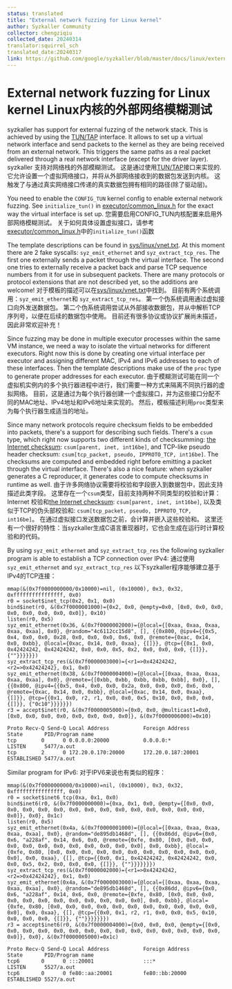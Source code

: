 ```yaml
---
status: translated
title: "External network fuzzing for Linux kernel"
author: Syzkaller Community
collector: chengziqiu
collected_date: 20240314
translator:squirrel_sch
translated_date:20240317
link: https://github.com/google/syzkaller/blob/master/docs/linux/external_fuzzing_network.md
---
```


External network fuzzing for Linux kernel
Linux内核的外部网络模糊测试
=========================================

syzkaller has support for external fuzzing of the network stack.
This is achieved by using the [TUN/TAP](https://www.kernel.org/doc/Documentation/networking/tuntap.txt) interface.
It allows to set up a virtual network interface and send packets to the kernel as they are being received from an external network.
This triggers the same paths as a real packet delivered through a real network interface (except for the driver layer).
syzkaller 支持对网络栈的外部模糊测试。
这是通过使用[TUN/TAP](https://www.kernel.org/doc/Documentation/networking/tuntap.txt)接口来实现的.
它允许设置一个虚拟网络接口，并将从外部网络接收到的数据包发送到内核。
这触发了与通过真实网络接口传递的真实数据包拥有相同的路径(除了驱动层)。

You need to enable the `CONFIG_TUN` kernel config to enable external network fuzzing.
See `initialize_tun()` in [executor/common_linux.h](/executor/common_linux.h) for the exact way the virtual interface is set up.
您需要启用CONFIG_TUN内核配置来启用外部网络模糊测试。
关于如何具体设置虚拟接口，请参考[executor/common_linux.h](/executor/common_linux.h)中的`initialize_tun()`函数

The template descriptions can be found in [sys/linux/vnet.txt](/sys/linux/vnet.txt).
At this moment there are 2 fake syscalls: `syz_emit_ethernet` and `syz_extract_tcp_res`.
The first one externally sends a packet through the virtual interface.
The second one tries to externally receive a packet back and parse TCP sequence numbers from it for use in subsequent packets.
There are many protocols or protocol extensions that are not described yet, so the additions are welcome!
对于模板的描述可以在[sys/linux/vnet.txt](/sys/linux/vnet.txt)中找到。
目前有两个系统调用：`syz_emit_ethernet`和 `syz_extract_tcp_res`。
第一个伪系统调用通过虚拟接口向外发送数据包。
第二个伪系统调用尝试从外部接收数据包，并从中解析TCP序列号，以便在后续的数据包中使用。
目前还有很多协议或协议扩展尚未描述，因此非常欢迎补充！

Since fuzzing may be done in multiple executor processes within the same VM instance, we need a way to isolate the virtual networks for different executors.
Right now this is done by creating one virtual interface per executor and assigning different MAC, IPv4 and IPv6 addresses to each of these interfaces.
Then the template descriptions make use of the `proc` type to generate proper addresses for each executor.
由于模糊测试可能在同一个虚拟机实例内的多个执行器进程中进行，我们需要一种方式来隔离不同执行器的虚拟网络。
目前，这是通过为每个执行器创建一个虚拟接口，并为这些接口分配不同的MAC地址、IPv4地址和IPv6地址来实现的。
然后，模板描述利用`proc`类型来为每个执行器生成适当的地址。

Since many network protocols require checksum fields to be embedded into packets, there's a support for describing such fields.
There's a `csum` type, which right now supports two different kinds of checksumming:
[the Internet checksum](https://tools.ietf.org/html/rfc1071): `csum[parent, inet, int16be]`,
and TCP-like pseudo header checksum: `csum[tcp_packet, pseudo, IPPROTO_TCP, int16be]`.
The checksums are computed and embedded right before emitting a packet through the virtual interface.
There's also a nice feature: when syzkaller generates a C reproducer, it generates code to compute checksums in runtime as well.
由于许多网络协议需要将校验和字段嵌入到数据包中，因此支持描述此类字段。
这里存在一个`csum`类型，目前支持两种不同类型的校验和计算：
Internet 校验和[the Internet checksum](https://tools.ietf.org/html/rfc1071): `csum[parent, inet, int16be]`,
以及类似于TCP的伪头部校验和: `csum[tcp_packet, pseudo, IPPROTO_TCP, int16be]`。
在通过虚拟接口发送数据包之前，会计算并嵌入这些校验和。
这里还有一个很好的特性：当syzkaller生成C语言重现器时，它也会生成在运行时计算校验和的代码。

By using `syz_emit_ethernet` and `syz_extract_tcp_res` the following syzkaller program is able to establish a TCP connection over IPv4:
通过使用 `syz_emit_ethernet` and `syz_extract_tcp_res` 以下syzkaller程序能够建立基于IPv4的TCP连接：

```
mmap(&(0x7f0000000000/0x10000)=nil, (0x10000), 0x3, 0x32, 0xffffffffffffffff, 0x0)
r0 = socket$inet_tcp(0x2, 0x1, 0x0)
bind$inet(r0, &(0x7f0000001000)={0x2, 0x0, @empty=0x0, [0x0, 0x0, 0x0, 0x0, 0x0, 0x0, 0x0, 0x0]}, 0x10)
listen(r0, 0x5)
syz_emit_ethernet(0x36, &(0x7f0000002000)={@local={[0xaa, 0xaa, 0xaa, 0xaa, 0xaa], 0x0}, @random="4c6112cc15d8", [], {{0x800, @ipv4={{0x5, 0x4, 0x0, 0x0, 0x28, 0x0, 0x0, 0x0, 0x6, 0x0, @remote={0xac, 0x14, 0x0, 0xbb}, @local={0xac, 0x14, 0x0, 0xaa}, {[]}}, @tcp={{0x1, 0x0, 0x42424242, 0x42424242, 0x0, 0x0, 0x5, 0x2, 0x0, 0x0, 0x0, {[]}}, {""}}}}}})
syz_extract_tcp_res(&(0x7f0000003000)={<r1=>0x42424242, <r2=>0x42424242}, 0x1, 0x0)
syz_emit_ethernet(0x38, &(0x7f0000004000)={@local={[0xaa, 0xaa, 0xaa, 0xaa, 0xaa], 0x0}, @remote={[0xbb, 0xbb, 0xbb, 0xbb, 0xbb], 0x0}, [], {{0x800, @ipv4={{0x5, 0x4, 0x0, 0x0, 0x2a, 0x0, 0x0, 0x0, 0x6, 0x0, @remote={0xac, 0x14, 0x0, 0xbb}, @local={0xac, 0x14, 0x0, 0xaa}, {[]}}, @tcp={{0x1, 0x0, r2, r1, 0x0, 0x0, 0x5, 0x10, 0x0, 0x0, 0x0, {[]}}, {"0c10"}}}}}})
r3 = accept$inet(r0, &(0x7f0000005000)={0x0, 0x0, @multicast1=0x0, [0x0, 0x0, 0x0, 0x0, 0x0, 0x0, 0x0, 0x0]}, &(0x7f0000006000)=0x10)
```

```
Proto Recv-Q Send-Q Local Address           Foreign Address         State       PID/Program name
tcp        0      0 0.0.0.0:20000           0.0.0.0:*               LISTEN      5477/a.out
tcp        2      0 172.20.0.170:20000      172.20.0.187:20001      ESTABLISHED 5477/a.out
```

Similar program for IPv6:
对于IPV6来说也有类似的程序：

```
mmap(&(0x7f0000000000/0x10000)=nil, (0x10000), 0x3, 0x32, 0xffffffffffffffff, 0x0)
r0 = socket$inet6_tcp(0xa, 0x1, 0x0)
bind$inet6(r0, &(0x7f0000000000)={0xa, 0x1, 0x0, @empty={[0x0, 0x0, 0x0, 0x0, 0x0, 0x0, 0x0, 0x0, 0x0, 0x0, 0x0, 0x0, 0x0, 0x0, 0x0, 0x0]}, 0x0}, 0x1c)
listen(r0, 0x5)
syz_emit_ethernet(0x4a, &(0x7f0000001000)={@local={[0xaa, 0xaa, 0xaa, 0xaa, 0xaa], 0x0}, @random="de895db1468d", [], {{0x86dd, @ipv6={0x0, 0x6, "a228af", 0x14, 0x6, 0x0, @remote={0xfe, 0x80, [0x0, 0x0, 0x0, 0x0, 0x0, 0x0, 0x0, 0x0, 0x0, 0x0, 0x0, 0x0], 0x0, 0xbb}, @local={0xfe, 0x80, [0x0, 0x0, 0x0, 0x0, 0x0, 0x0, 0x0, 0x0, 0x0, 0x0, 0x0, 0x0], 0x0, 0xaa}, {[], @tcp={{0x0, 0x1, 0x42424242, 0x42424242, 0x0, 0x0, 0x5, 0x2, 0x0, 0x0, 0x0, {[]}}, {""}}}}}}})
syz_extract_tcp_res(&(0x7f0000002000)={<r1=>0x42424242, <r2=>0x42424242}, 0x1, 0x0)
syz_emit_ethernet(0x4a, &(0x7f0000003000)={@local={[0xaa, 0xaa, 0xaa, 0xaa, 0xaa], 0x0}, @random="de895db1468d", [], {{0x86dd, @ipv6={0x0, 0x6, "a228af", 0x14, 0x6, 0x0, @remote={0xfe, 0x80, [0x0, 0x0, 0x0, 0x0, 0x0, 0x0, 0x0, 0x0, 0x0, 0x0, 0x0, 0x0], 0x0, 0xbb}, @local={0xfe, 0x80, [0x0, 0x0, 0x0, 0x0, 0x0, 0x0, 0x0, 0x0, 0x0, 0x0, 0x0, 0x0], 0x0, 0xaa}, {[], @tcp={{0x0, 0x1, r2, r1, 0x0, 0x0, 0x5, 0x10, 0x0, 0x0, 0x0, {[]}}, {""}}}}}}})
r3 = accept$inet6(r0, &(0x7f0000004000)={0x0, 0x0, 0x0, @empty={[0x0, 0x0, 0x0, 0x0, 0x0, 0x0, 0x0, 0x0, 0x0, 0x0, 0x0, 0x0, 0x0, 0x0, 0x0, 0x0]}, 0x0}, &(0x7f0000005000)=0x1c)
```

```
Proto Recv-Q Send-Q Local Address           Foreign Address         State       PID/Program name
tcp6       0      0 :::20001                :::*                    LISTEN      5527/a.out
tcp6       0      0 fe80::aa:20001          fe80::bb:20000          ESTABLISHED 5527/a.out
```